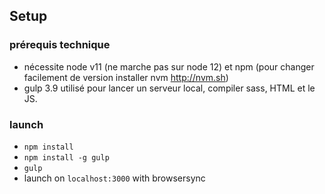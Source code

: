 ## Setup

### prérequis technique

- nécessite node v11 (ne marche pas sur node 12) et npm (pour changer facilement de version installer nvm http://nvm.sh)
- gulp 3.9 utilisé pour lancer un serveur local, compiler sass, HTML et le JS.

### launch
- `npm install`
- `npm install -g gulp`
- `gulp`
- launch on `localhost:3000` with browsersync